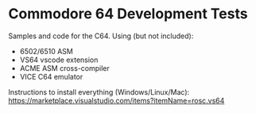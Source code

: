 # Commodore 64 Development Tests

Samples and code for the C64. Using (but not included):
- 6502/6510 ASM
- VS64 vscode extension
- ACME ASM cross-compiler
- VICE C64 emulator

Instructions to install everything (Windows/Linux/Mac):
https://marketplace.visualstudio.com/items?itemName=rosc.vs64
